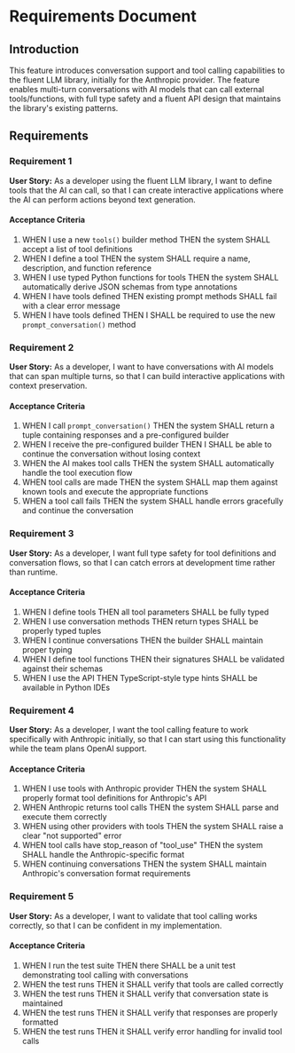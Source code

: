 # Requirements Document

## Introduction

This feature introduces conversation support and tool calling capabilities to the fluent LLM library, initially for the Anthropic provider. The feature enables multi-turn conversations with AI models that can call external tools/functions, with full type safety and a fluent API design that maintains the library's existing patterns.

## Requirements

### Requirement 1

**User Story:** As a developer using the fluent LLM library, I want to define tools that the AI can call, so that I can create interactive applications where the AI can perform actions beyond text generation.

#### Acceptance Criteria

1. WHEN I use a new `tools()` builder method THEN the system SHALL accept a list of tool definitions
2. WHEN I define a tool THEN the system SHALL require a name, description, and function reference
3. WHEN I use typed Python functions for tools THEN the system SHALL automatically derive JSON schemas from type annotations
4. WHEN I have tools defined THEN existing prompt methods SHALL fail with a clear error message
5. WHEN I have tools defined THEN I SHALL be required to use the new `prompt_conversation()` method

### Requirement 2

**User Story:** As a developer, I want to have conversations with AI models that can span multiple turns, so that I can build interactive applications with context preservation.

#### Acceptance Criteria

1. WHEN I call `prompt_conversation()` THEN the system SHALL return a tuple containing responses and a pre-configured builder
2. WHEN I receive the pre-configured builder THEN I SHALL be able to continue the conversation without losing context
3. WHEN the AI makes tool calls THEN the system SHALL automatically handle the tool execution flow
4. WHEN tool calls are made THEN the system SHALL map them against known tools and execute the appropriate functions
5. WHEN a tool call fails THEN the system SHALL handle errors gracefully and continue the conversation

### Requirement 3

**User Story:** As a developer, I want full type safety for tool definitions and conversation flows, so that I can catch errors at development time rather than runtime.

#### Acceptance Criteria

1. WHEN I define tools THEN all tool parameters SHALL be fully typed
2. WHEN I use conversation methods THEN return types SHALL be properly typed tuples
3. WHEN I continue conversations THEN the builder SHALL maintain proper typing
4. WHEN I define tool functions THEN their signatures SHALL be validated against their schemas
5. WHEN I use the API THEN TypeScript-style type hints SHALL be available in Python IDEs

### Requirement 4

**User Story:** As a developer, I want the tool calling feature to work specifically with Anthropic initially, so that I can start using this functionality while the team plans OpenAI support.

#### Acceptance Criteria

1. WHEN I use tools with Anthropic provider THEN the system SHALL properly format tool definitions for Anthropic's API
2. WHEN Anthropic returns tool calls THEN the system SHALL parse and execute them correctly
3. WHEN using other providers with tools THEN the system SHALL raise a clear "not supported" error
4. WHEN tool calls have stop_reason of "tool_use" THEN the system SHALL handle the Anthropic-specific format
5. WHEN continuing conversations THEN the system SHALL maintain Anthropic's conversation format requirements

### Requirement 5

**User Story:** As a developer, I want to validate that tool calling works correctly, so that I can be confident in my implementation.

#### Acceptance Criteria

1. WHEN I run the test suite THEN there SHALL be a unit test demonstrating tool calling with conversations
2. WHEN the test runs THEN it SHALL verify that tools are called correctly
3. WHEN the test runs THEN it SHALL verify that conversation state is maintained
4. WHEN the test runs THEN it SHALL verify that responses are properly formatted
5. WHEN the test runs THEN it SHALL verify error handling for invalid tool calls